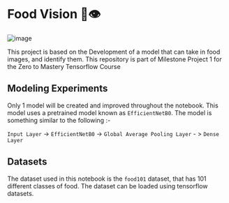 
# Food Vision 🍔👁️

![image](https://user-images.githubusercontent.com/73777608/220505155-b69caab3-a6b6-459b-a19c-fd0ef5cbb174.png)


This project is based on the Development of a model that can take in food images, and identify them. This repository is part of Milestone Project 1 for the Zero to Mastery Tensorflow Course 

## Modeling Experiments

Only 1 model will be created and improved throughout the notebook. This model uses a pretrained model known as `EfficientNetB0`. The model is something similar to the following :-   

`Input Layer`  -> `EfficientNetB0` -> `Global Average Pooling Layer` - > `Dense Layer`

## Datasets
The dataset used in this notebook is the `food101` dataset, that has 101 different classes of food. The dataset can be loaded using tensorflow datasets.



